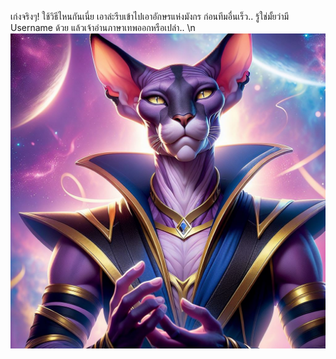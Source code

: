 เก่งจริงๆ! ใช้วิธีไหนกันเนี่ย เอาล่ะรีบเข้าไปเอาอักษรแห่งมังกร ก่อนทีมอื่นเร็ว.. รู้ใช่มั้ยว่ามี Username ด้วย แล้วเจ้าอ่านภาษาเทพออกหรือเปล่า.. \n ![Bills](../../../../../../../../../assets/images/g2.png)
